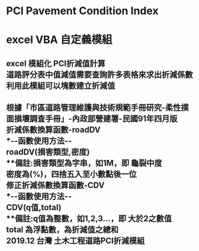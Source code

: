 # PCI Pavement Condition Index
# excel VBA 自定義模組  
excel 模組化 PCI折減值計算  
道路評分表中值減值需要查詢許多表格來求出折減係數  
利用此模組可以塊數建立折減值  
---------------------------
根據「市區道路管理維護與技術規範手冊研究-柔性撲面損壞調查手冊」-內政部營建署-民國91年四月版  
折減係數換算函數-roadDV  
*--函數使用方法--  
roadDV(損害類型,密度)   
**備註:損害類型為字串，如1M，即 龜裂中度   
    密度為(%)，四捨五入至小數點後一位  
修正折減係數換算函數-CDV  
*--函數使用方法--  
CDV(q值,total)  
**備註:q值為整數，如1,2,3...，即 大於2之數值   
    total 為浮點數，為折減值之總和  
2019.12 台灣 土木工程道路PCI折減模組      
---------------------------
